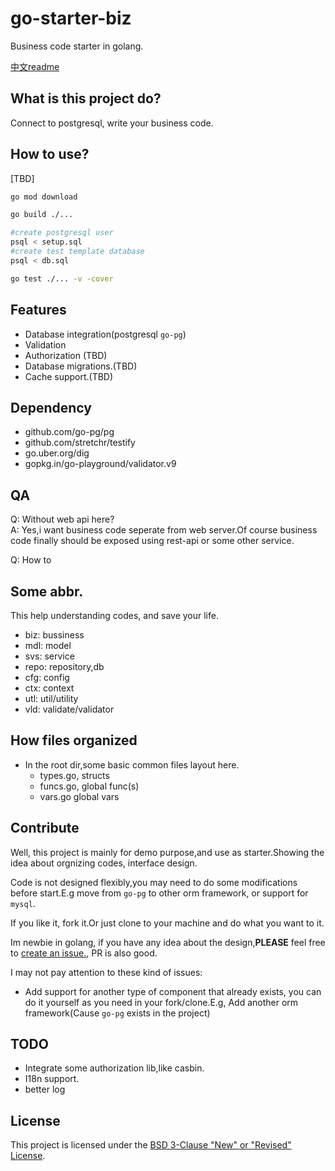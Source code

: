 # go-starter-biz
 Business code starter in golang.

[中文readme](README_CN.md)

## What is this project do?
Connect to postgresql, write your business code.

## How to use?
[TBD]
```bash
go mod download

go build ./...

#create postgresql user
psql < setup.sql
#create test template database
psql < db.sql

go test ./... -v -cover
```

## Features
- Database integration(postgresql `go-pg`)
- Validation
- Authorization (TBD)
- Database migrations.(TBD)
- Cache support.(TBD)

## Dependency
- github.com/go-pg/pg 
- github.com/stretchr/testify 
- go.uber.org/dig 
- gopkg.in/go-playground/validator.v9 

## QA
Q: Without web api here? <br>
A: Yes,i want business code seperate from web server.Of course business code finally should be exposed using rest-api or some other service.

Q: How to 

## Some abbr.
This help understanding codes, and save your life.
- biz: bussiness
- mdl: model
- svs: service
- repo: repository,db
- cfg: config
- ctx: context
- utl: util/utility
- vld: validate/validator


## How files organized
- In the root dir,some basic common files layout here.
    - types.go, structs
    - funcs.go, global func(s)
    - vars.go global vars

## Contribute
Well, this project is mainly for demo purpose,and use as starter.Showing the idea about orgnizing codes, interface design.

Code is not designed flexibly,you may need to do some modifications before start.E.g move from `go-pg` to other orm framework, or support for `mysql`.

If you like it, fork it.Or just clone to your machine and do what you want to it.

Im newbie in golang, if you have any idea about the design,**PLEASE** feel free to [create an issue.](https://github.com/sunsiansong/go-starter-biz/issues/new), PR is also good.

I may not pay attention to these kind of issues:
- Add support for another type of component that already exists, you can do it yourself as you need in your fork/clone.E.g, Add another orm framework(Cause `go-pg` exists in the project)

## TODO
- Integrate some authorization lib,like casbin.
- I18n support.
- better log

## License

This project is licensed under the [BSD 3-Clause "New" or "Revised" License](LICENSE).